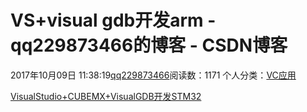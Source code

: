 # VS+visual gdb开发arm - qq229873466的博客 - CSDN博客

2017年10月09日 11:38:19[qq229873466](https://me.csdn.net/qq229873466)阅读数：1171
个人分类：[VC应用](https://blog.csdn.net/qq229873466/article/category/5990495)


[VisualStudio+CUBEMX+VisualGDB开发STM32](http://bbs.eeworld.com.cn/thread-508447-1-1.html)

